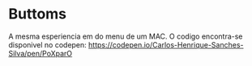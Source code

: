 # Buttoms

A mesma esperiencia em do menu de um MAC. O codigo encontra-se disponivel no codepen: https://codepen.io/Carlos-Henrique-Sanches-Silva/pen/PoXparO
